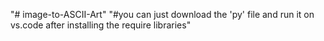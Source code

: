 "# image-to-ASCII-Art" 
"#you can just download the 'py' file and run it on vs.code after installing the require libraries"
